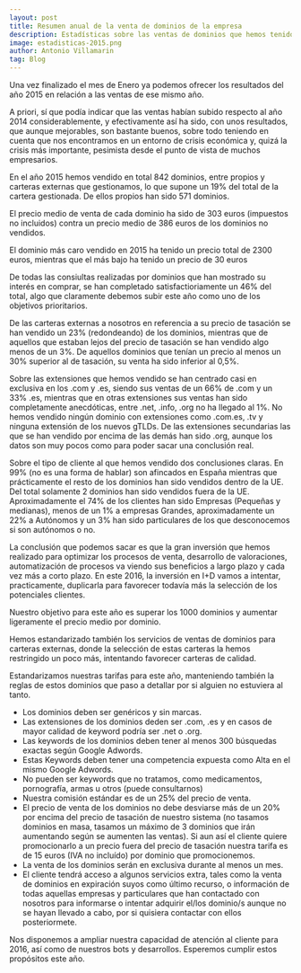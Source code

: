 ```yaml
---
layout: post
title: Resumen anual de la venta de dominios de la empresa
description: Estadísticas sobre las ventas de dominios que hemos tenido en la empresa
image: estadisticas-2015.png
author: Antonio Villamarin
tag: Blog
---
```


Una vez finalizado el mes de Enero ya podemos ofrecer los resultados del año 2015 en relación a las ventas de ese mismo año.

A priori, sí que podía indicar que las ventas habían subido respecto al año 2014 considerablemente, y efectivamente así ha sido, con unos resultados, que aunque mejorables, son bastante buenos, sobre todo teniendo en cuenta que nos encontramos en un entorno de crisis económica y, quizá la crisis más importante, pesimista desde el punto de vista de muchos empresarios.

En el año 2015 hemos vendido en total 842 dominios, entre propios y carteras externas que gestionamos, lo que supone un 19% del total de la cartera gestionada. De ellos propios han sido 571 dominios.

El precio medio de venta de cada dominio ha sido de 303 euros (impuestos no incluidos) contra un precio medio de 386 euros de los dominios no vendidos.

El dominio más caro vendido en 2015 ha tenido un precio total de 2300 euros, mientras que el más bajo ha tenido un precio de 30 euros

De todas las consiultas realizadas por dominios que han mostrado su interés en comprar, se han completado satisfactioriamente un 46% del total, algo que claramente debemos subir este año como uno de los objetivos prioritarios.

De las carteras externas a nosotros en referencia a su precio de tasación se han vendido un 23% (redondeando) de los dominios, mientras que de aquellos que estaban lejos del precio de tasación se han vendido algo menos de un 3%. De aquellos dominios que tenían un precio al menos un 30% superior al de tasación, su venta ha sido inferior al 0,5%.

Sobre las extensiones que hemos vendido se han centrado casi en exclusiva en los .com y .es, siendo sus ventas de un 66% de .com y un 33% .es, mientras que en otras extensiones sus ventas han sido completamente anecdóticas, entre .net, .info, .org no ha llegado al 1%. No hemos vendido ningún dominio con extensiones como .com.es, .tv y ninguna extensión de los nuevos gTLDs. De las extensiones secundarias las que se han vendido por encima de las demás han sido .org, aunque los datos son muy pocos como para poder sacar una conclusión real.

Sobre el tipo de cliente al que hemos vendido dos conclusiones claras. En 99% (no es una forma de hablar) son afincados en España mientras que prácticamente el resto de los dominios han sido vendidos dentro de la UE. Del total solamente 2 dominios han sido vendidos fuera de la UE. Aproximadamente el 74% de los clientes han sido Empresas (Pequeñas y medianas), menos de un 1% a empresas Grandes, aproximadamente un 22% a Autónomos y un 3% han sido particulares de los que desconocemos si son autónomos o no.

La conclusión que podemos sacar es que la gran inversión que hemos realizado para optimizar los procesos de venta, desarrollo de valoraciones, automatización de procesos va viendo sus beneficios a largo plazo y cada vez más a corto plazo. En este 2016, la inversión en I+D vamos a intentar, practicamente, duplicarla para favorecer todavía más la selección de los potenciales clientes.

Nuestro objetivo para este año es superar los 1000 dominios y aumentar ligeramente el precio medio por dominio.

Hemos estandarizado también los servicios de ventas de dominios para carteras externas, donde la selección de estas carteras la hemos restringido un poco más, intentando favorecer carteras de calidad.

Estandarizamos nuestras tarifas para este año, manteniendo también la reglas de estos dominios que paso a detallar por si alguien no estuviera al tanto.

- Los dominios deben ser genéricos y sin marcas.
- Las extensiones de los dominios deden ser .com, .es y en casos de mayor calidad de keyword podría ser .net o .org.
- Las keywords de los dominios deben tener al menos 300 búsquedas exactas según Google Adwords.
- Estas Keywords deben tener una competencia expuesta como Alta en el mismo Google Adwords.
- No pueden ser keywords que no tratamos, como medicamentos, pornografía, armas u otros (puede consultarnos)
- Nuestra comisión estándar es de un 25% del precio de venta.
- El precio de venta de los dominios no debe desviarse más de un 20% por encima del precio de tasación de nuestro sistema (no tasamos dominios en masa, tasamos un máximo de 3 dominios que irán aumentando según se aumenten las ventas). Si aun así el cliente quiere promocionarlo a un precio fuera del precio de tasación nuestra tarifa es de 15 euros (IVA no incluído) por dominio que promocionemos.
- La venta de los dominios serán en exclusiva durante al menos un mes.
- El cliente tendrá acceso a algunos servicios extra, tales como la venta de dominios en expiración suyos como último recurso, o información de todas aquellas empresas y particulares que han contactado con nosotros para informarse o intentar adquirir el/los dominio/s aunque no se hayan llevado a cabo, por si quisiera contactar con ellos posteriormete.

Nos disponemos a ampliar nuestra capacidad de atención al cliente para 2016, así como de nuestros bots y desarrollos. Esperemos cumplir estos propósitos este año.
